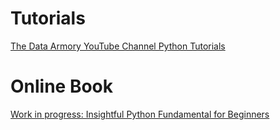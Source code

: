 # Tutorials

[The Data Armory YouTube Channel Python Tutorials](https://www.youtube.com/@thedataarmory)

# Online Book
[Work in progress: Insightful Python Fundamental for Beginners](https://everndah.github.io/python_tutorials/)

